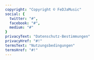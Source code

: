 ```yaml
---
copyright: "Copyright © FeDJaMusic"
social: {
  twitter: "#",
  facebook: "#",
  medium: "#"
}
privacyText: "Datenschutz-Bestimmungen"
privacyHref: "#!"
termsText: "Nutzungsbedingungen"
termsHref: "#!"
---
```


